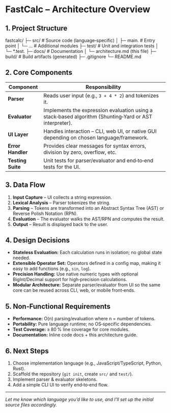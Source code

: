 # FastCalc – Architecture Overview

## 1. Project Structure
fastcalc/
├─ src/                # Source code (language‑specific)
│   ├─ main.<ext>      # Entry point
│   └─ ...             # Additional modules
├─ test/               # Unit and integration tests
│   └─ *.test.<ext>
├─ docs/               # Documentation
│   └─ architecture.md (this file)
├─ build/              # Build artifacts (generated)
├─ .gitignore
└─ README.md

## 2. Core Components
| Component | Responsibility |
|-----------|----------------|
| **Parser** | Reads user input (e.g., `3 + 4 * 2`) and tokenizes it. |
| **Evaluator** | Implements the expression evaluation using a stack‑based algorithm (Shunting‑Yard or AST interpreter). |
| **UI Layer** | Handles interaction – CLI, web UI, or native GUI depending on chosen language/framework. |
| **Error Handler** | Provides clear messages for syntax errors, division by zero, overflow, etc. |
| **Testing Suite** | Unit tests for parser/evaluator and end‑to‑end tests for the UI. |

## 3. Data Flow
1. **Input Capture** – UI collects a string expression.
2. **Lexical Analysis** – Parser tokenizes the string.
3. **Parsing** – Tokens are transformed into an Abstract Syntax Tree (AST) or Reverse Polish Notation (RPN).
4. **Evaluation** – The evaluator walks the AST/RPN and computes the result.
5. **Output** – Result is displayed back to the user.

## 4. Design Decisions
- **Stateless Evaluation:** Each calculation runs in isolation; no global state needed.
- **Extensible Operator Set:** Operators defined in a config map, making it easy to add functions (e.g., `sin`, `log`).
- **Precision Handling:** Use native numeric types with optional BigInt/Decimal support for high‑precision calculations.
- **Modular Architecture:** Separate parser/evaluator from UI so the same core can be reused across CLI, web, or mobile front‑ends.

## 5. Non‑Functional Requirements
- **Performance:** O(n) parsing/evaluation where n = number of tokens.
- **Portability:** Pure language runtime; no OS‑specific dependencies.
- **Test Coverage:** ≥ 80 % line coverage for core modules.
- **Documentation:** Inline code docs + this architecture guide.

## 6. Next Steps
1. Choose implementation language (e.g., JavaScript/TypeScript, Python, Rust).  
2. Scaffold the repository (`git init`, create `src/` and `test/`).  
3. Implement parser & evaluator skeletons.  
4. Add a simple CLI UI to verify end‑to‑end flow.  

--- 

*Let me know which language you’d like to use, and I’ll set up the initial source files accordingly.*
